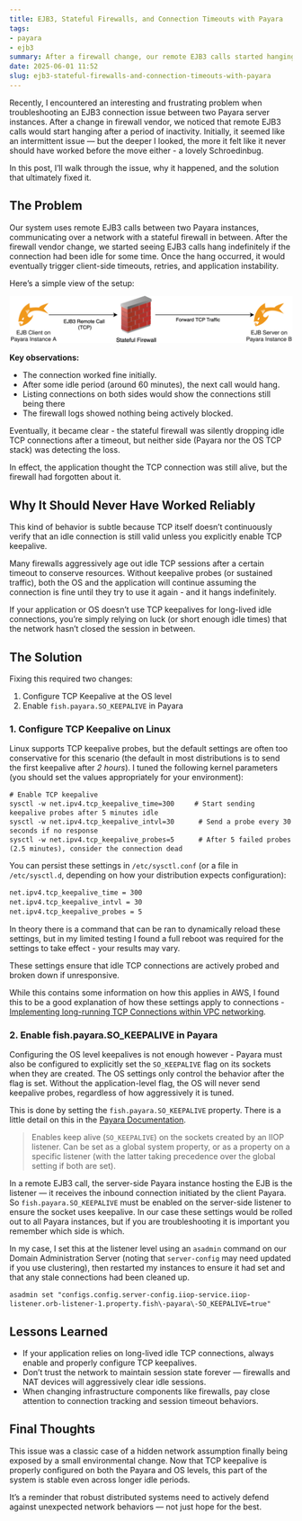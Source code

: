 ```yaml
---
title: EJB3, Stateful Firewalls, and Connection Timeouts with Payara
tags:
- payara
- ejb3
summary: After a firewall change, our remote EJB3 calls started hanging mysteriously. The root cause? Silent TCP connection drops — and the fix was enabling and tuning TCP keepalives at both the OS and Payara levels.
date: 2025-06-01 11:52
slug: ejb3-stateful-firewalls-and-connection-timeouts-with-payara
---
```


Recently, I encountered an interesting and frustrating problem when troubleshooting an EJB3 connection issue between two Payara server instances. After a change in firewall vendor, we noticed that remote EJB3 calls would start hanging after a period of inactivity. Initially, it seemed like an intermittent issue — but the deeper I looked, the more it felt like it never should have worked before the move either - a lovely Schroedinbug.

In this post, I’ll walk through the issue, why it happened, and the solution that ultimately fixed it.

## The Problem

Our system uses remote EJB3 calls between two Payara instances, communicating over a network with a stateful firewall in between. After the firewall vendor change, we started seeing EJB3 calls hang indefinitely if the connection had been idle for some time. Once the hang occurred, it would eventually trigger client-side timeouts, retries, and application instability.

Here’s a simple view of the setup:

![Architecture Diagram](/images/ejb3_stateful_firewalls_connection_timeout/flow.drawio.svg "Diagram showing the path between two Payara instances with a stateful firewall in between")

<!--more-->

**Key observations:**

* The connection worked fine initially.
* After some idle period (around 60 minutes), the next call would hang.
* Listing connections on both sides would show the connections still being there
* The firewall logs showed nothing being actively blocked.

Eventually, it became clear - the stateful firewall was silently dropping idle TCP connections after a timeout, but neither side (Payara nor the OS TCP stack) was detecting the loss.

In effect, the application thought the TCP connection was still alive, but the firewall had forgotten about it.

## Why It Should Never Have Worked Reliably

This kind of behavior is subtle because TCP itself doesn’t continuously verify that an idle connection is still valid unless you explicitly enable TCP keepalive.

Many firewalls aggressively age out idle TCP sessions after a certain timeout to conserve resources. Without keepalive probes (or sustained traffic), both the OS and the application will continue assuming the connection is fine until they try to use it again - and it hangs indefinitely.

If your application or OS doesn’t use TCP keepalives for long-lived idle connections, you’re simply relying on luck (or short enough idle times) that the network hasn’t closed the session in between.

## The Solution

Fixing this required two changes:
1. Configure TCP Keepalive at the OS level
2. Enable `fish.payara.SO_KEEPALIVE` in Payara

### 1. Configure TCP Keepalive on Linux

Linux supports TCP keepalive probes, but the default settings are often too conservative for this scenario (the default in most distributions is to send the first keepalive after *2 hours*). I tuned the following kernel parameters (you should set the values appropriately for your environment):

```
# Enable TCP keepalive
sysctl -w net.ipv4.tcp_keepalive_time=300     # Start sending keepalive probes after 5 minutes idle
sysctl -w net.ipv4.tcp_keepalive_intvl=30      # Send a probe every 30 seconds if no response
sysctl -w net.ipv4.tcp_keepalive_probes=5      # After 5 failed probes (2.5 minutes), consider the connection dead
```

You can persist these settings in `/etc/sysctl.conf` (or a file in `/etc/sysctl.d`, depending on how your distribution expects configuration):

```bash
net.ipv4.tcp_keepalive_time = 300
net.ipv4.tcp_keepalive_intvl = 30
net.ipv4.tcp_keepalive_probes = 5
```

In theory there is a command that can be ran to dynamically reload these settings, but in my limited testing I found a full reboot was required for the settings to take effect - your results may vary.

These settings ensure that idle TCP connections are actively probed and broken down if unresponsive.

While this contains some information on how this applies in AWS, I found this
 to be a good explanation of how these settings apply to connections - [Implementing long-running TCP Connections within VPC networking][aws_networking].

### 2. Enable fish.payara.SO_KEEPALIVE in Payara

Configuring the OS level keepalives is not enough however - Payara must also be configured to explicitly set the `SO_KEEPALIVE` flag on its sockets when they are created. The OS settings only control the behavior after the flag is set. Without the application-level flag, the OS will never send keepalive probes, regardless of how aggressively it is tuned.

This is done by setting the `fish.payara.SO_KEEPALIVE` property. There is a little detail on this in the [Payara Documentation][payara_runtime_docs].

> Enables keep alive (`SO_KEEPALIVE`) on the sockets created by an IIOP listener. Can be set as a global system property, or as a property on a specific listener (with the latter taking precedence over the global setting if both are set).

In a remote EJB3 call, the server-side Payara instance hosting the EJB is the listener — it receives the inbound connection initiated by the client Payara. So `fish.payara.SO_KEEPALIVE` must be enabled on the server-side listener to ensure the socket uses keepalive. In our case these settings would be rolled out to all Payara instances, but if you are troubleshooting it is important you remember which side is which.

In my case, I set this at the listener level using an `asadmin` command on our Domain Administration Server (noting that `server-config` may need updated if you use clustering), then restarted my instances to ensure it had set and that any stale connections had been cleaned up.

```
asadmin set "configs.config.server-config.iiop-service.iiop-listener.orb-listener-1.property.fish\-payara\-SO_KEEPALIVE=true"
```

## Lessons Learned


* If your application relies on long-lived idle TCP connections, always enable and properly configure TCP keepalives.
* Don’t trust the network to maintain session state forever — firewalls and NAT devices will aggressively clear idle sessions.
* When changing infrastructure components like firewalls, pay close attention to connection tracking and session timeout behaviors.

## Final Thoughts

This issue was a classic case of a hidden network assumption finally being exposed by a small environmental change. Now that TCP keepalive is properly configured on both the Payara and OS levels, this part of the system is stable even across longer idle periods.

It’s a reminder that robust distributed systems need to actively defend against unexpected network behaviors — not just hope for the best.



[aws_networking]: https://aws.amazon.com/blogs/networking-and-content-delivery/implementing-long-running-tcp-connections-within-vpc-networking/ "Implementing long-running TCP Connections within VPC networking - Networking & Content Delivery"
[payara_runtime_docs]: https://docs.payara.fish/community/docs/6.2025.5/Technical%20Documentation/Payara%20Server%20Documentation/General%20Administration/General%20Runtime%20Administration.html#list-of-system-properties "General Runtime Administration - Payara Community Documentation"
